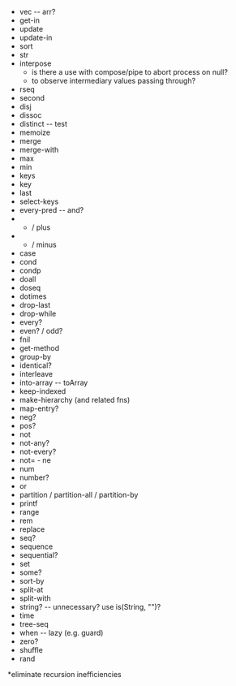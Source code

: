 * vec -- arr?
* get-in
* update
* update-in
* sort
* str
* interpose
    * is there a use with compose/pipe to abort process on null?
    * to observe intermediary values passing through?
* rseq
* second
* disj
* dissoc
* distinct -- test
* memoize
* merge
* merge-with
* max
* min
* keys
* key
* last
* select-keys
* every-pred -- and?
* + / plus
* - / minus
* case
* cond
* condp
* doall
* doseq
* dotimes
* drop-last
* drop-while
* every?
* even? / odd?
* fnil
* get-method
* group-by
* identical?
* interleave
* into-array -- toArray
* keep-indexed
* make-hierarchy (and related fns)
* map-entry?
* neg?
* pos?
* not
* not-any?
* not-every?
* not= - ne
* num
* number?
* or
* partition / partition-all / partition-by
* printf
* range
* rem
* replace
* seq?
* sequence
* sequential?
* set
* some?
* sort-by
* split-at
* split-with
* string? -- unnecessary? use is(String, "")?
* time
* tree-seq
* when -- lazy (e.g. guard)
* zero?
* shuffle
* rand

*eliminate recursion inefficiencies